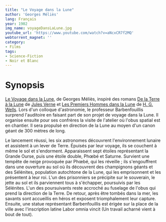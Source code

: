 ```yaml
---
title: "Le Voyage dans la Lune"
author: 'Georges Méliès'
lang: Français
year: 1902
img_name: voyageDansLaLune.jpg
youtube_url: 'https://www.youtube.com/watch?v=aNcxCR7f2MQ'
webtorrent_magnet: ''
category:
- Films
tags:
- Science-Fiction
- Noir et Blanc
---
```



# Synopsis
[Le Voyage dans la Lune](https://www.amazon.fr/gp/product/B01MDOZ2MP/ref=as_li_qf_sp_asin_il_tl?ie=UTF8&tag=ctimes-21&camp=1642&creative=6746&linkCode=as2&creativeASIN=B01MDOZ2MP&linkId=e9293c37f1130ec603972acf119446e6), de Georges Méliès, inspiré des romans [De la Terre à la Lune](https://www.amazon.fr/gp/product/2253006319/ref=as_li_qf_sp_asin_il_tl?ie=UTF8&tag=ctimes-21&camp=1642&creative=6746&linkCode=as2&creativeASIN=2253006319&linkId=3e7b705be1a1d02f8f7a06c7e191094f) de [Jules Verne](https://fr.wikipedia.org/wiki/Jules_Verne) et [Les Premiers Hommes dans la Lune](https://www.amazon.fr/gp/product/1973818868/ref=as_li_qf_sp_asin_il_tl?ie=UTF8&tag=ctimes-21&camp=1642&creative=6746&linkCode=as2&creativeASIN=1973818868&linkId=87bc965b7cb219b986ccd114dbefaae0) de [H. G. Wells](https://fr.wikipedia.org/wiki/H._G._Wells). Lors d'un colloque d'astronomie, le professeur Barbenfouillis surprend l'auditoire en faisant part de son projet de voyage dans la Lune. Il organise ensuite pour ses confrères la visite de l'atelier où l'obus spatial est en chantier. Il sera propulsé en direction de la Lune au moyen d'un canon géant de 300 mètres de long.

Le lancement réussi, les six astronomes découvrent l'environnement lunaire et assistent à un lever de Terre. Épuisés par leur voyage, ils se couchent à même le sol et s'endorment. Apparaissent sept étoiles représentant la Grande Ourse, puis une étoile double, Phœbé et Saturne. Survient une tempête de neige provoquée par Phœbé, qui les réveille ; ils s'engouffrent dans une ouverture au sol où ils découvrent des champignons géants et des Sélénites, population autochtone de la Lune, qui les emprisonnent et les présentent à leur roi. L'un des prisonniers se précipite sur le souverain, le jette au sol et ils parviennent tous à s'échapper, poursuivis par les Sélénites. L'un des poursuivants reste accroché au fuselage de l'obus qui prend la direction de la Terre. De retour, après être tombés dans la mer, les savants sont accueillis en héros et exposent triomphalement leur capture. Ensuite, une statue représentant Barbenfouillis est érigée sur la place de la ville avec l'inscription latine Labor omnia vincit (Un travail acharné vient à bout de tout).
